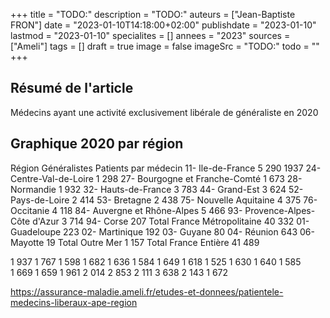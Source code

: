 +++
title = "TODO:"
description = "TODO:"
auteurs = ["Jean-Baptiste FRON"]
date = "2023-01-10T14:18:00+02:00"
publishdate = "2023-01-10"
lastmod = "2023-01-10"
specialites = []
annees = "2023"
sources = ["Ameli"]
tags = []
draft = true
image = false
imageSrc = "TODO:"
todo = ""
+++

## Résumé de l'article

Médecins ayant une activité exclusivement libérale de généraliste en 2020

## Graphique 2020 par région

Région	 Généralistes Patients par médecin
11- Ile-de-France	5 290 1937
24- Centre-Val-de-Loire	1 298
27- Bourgogne et Franche-Comté	1 673
28- Normandie	1 932
32- Hauts-de-France	3 783
44- Grand-Est	3 624
52- Pays-de-Loire	2 414
53- Bretagne	2 438
75- Nouvelle Aquitaine	4 375
76- Occitanie	4 118
84- Auvergne et Rhône-Alpes	5 466
93- Provence-Alpes-Côte d'Azur	3 714
94- Corse	207
Total France Métropolitaine	40 332
01- Guadeloupe	223
02- Martinique	192
03- Guyane	80
04- Réunion	643
06- Mayotte	19
Total Outre Mer	1 157
Total France Entière	41 489


1 937
1 767
1 598
1 682
1 636
1 584
1 649
1 618
1 525
1 630
1 640
1 585
1 669
1 659
1 961
2 014
2 853
2 111
3 638
2 143
1 672

https://assurance-maladie.ameli.fr/etudes-et-donnees/patientele-medecins-liberaux-ape-region
